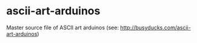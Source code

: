 # ascii-art-arduinos
Master source file of ASCII art arduinos (see: http://busyducks.com/ascii-art-arduinos)
